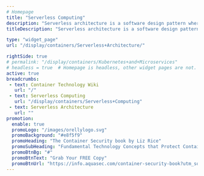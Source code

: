 ```yaml
---
# Homepage
title: "Serverless Computing"
description: "Serverless architecture is a software design pattern where applications are hosted by a third-party service, eliminating the need for server software and hardware management by the developer. This page gathers resources about the pros and cons of serverless architecture, it's advantages and drawbacks."
titleDescription: "Serverless architecture is a software design pattern where applications are hosted by a third-party service, eliminating the need for server software and hardware management by the developer. This page gathers resources about the pros and cons of serverless architecture, it's advantages and drawbacks." 

type: "widget_page"
url: "/display/containers/Serverless+Architecture/" 

rightSide: true 
# permalink: "/display/containers/Kubernetes+and+Microservices"
# headless = true  # Homepage is headless, other widget pages are not.
active: true
breadcrumbs:
 - text: Container Technology Wiki
   url: "/"
 - text: Serverless Computing
   url: "/display/containers/Serverless+Computing"
 - text: Serverless Architecture
   url: ""
promotion:
  enable: true
  promoLogo: "/images/orellylogo.svg"
  promoBackground: "#e8f5f9"
  promoHeading: "The Container Security book by Liz Rice"
  promoSubHeading: "Fundamental Technology Concepts that Protect Containerized Applications"
  promoBtnBg: "#"
  promoBtnText: "Grab Your FREE Copy"
  promoBtnUrl: "https://info.aquasec.com/container-security-book?utm_source=wiki"
---
```


